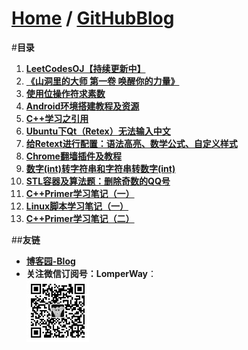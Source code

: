 [Home](http://bbxytl.github.io) / [**GitHubBlog**](https://github.com/bbxytl/bbxytl.github.com/tree/master/blog#home--githubblog)
=================

#**目录**
1. [**LeetCodesOJ【持续更新中】**](https://github.com/bbxytl/LeetCodesOJ/blob/master/README.md#githubblog--leetcodesoj)
2. [**《山洞里的大师 第一卷 唤醒你的力量》**](https://github.com/bbxytl/TheMasterInMountainCave#githubblog--themasterinmountaincave)
3. [**使用位操作符求素数**](https://github.com/bbxytl/Lean_Demos/tree/master/GetPrimes#githubblog-) 
4. [**Android环境搭建教程及资源**](./pages/1_Android环境搭建教程及资源.md#githubblog-) 
5. [**C++学习之引用**](./pages/2_C++学习之引用.md#githubblog-)
6. [**Ubuntu下Qt（Retex）无法输入中文**](./pages/3_Ubuntu下Qt（Retex）无法输入中文.md#githubblog-) 
7. [**给Retext进行配置：语法高亮、数学公式、自定义样式**](./pages/4_给Retext进行配置.md#githubblog-)
8. [**Chrome翻墙插件及教程**](./pages/5_最简单翻墙软件-Chrome插件及教程.md#githubblog-)
9. [**数字(int)转字符串和字符串转数字(int)**](https://github.com/bbxytl/Lean_Demos/tree/master/Int_String_Convert/数字转字符串和字符串转数字.md#githubblog-)
10. [**STL容器及算法题：删除奇数的QQ号**](https://github.com/bbxytl/Lean_Demos/tree/master/QQ_Delete_STL/STL容器及算法题：删除奇数的QQ号.md#githubblog-)
11. [**C++Primer学习笔记（一）**](./pages/6_C++Primer学习笔记（一）.md#githubblog-)
12. [**Linux脚本学习笔记（一）**](./pages/7_Linux脚本学习笔记（一）.md#githubblog-)
13. [**C++Primer学习笔记（二）**](./pages/8_C++Primer学习笔记（二）.md#githubblog-)


##**友链**
- [**博客园-Blog**](http://www.cnblogs.com/lomper/)
- **关注微信订阅号：LomperWay**：     
	![](./pages/images/qrcodes/qrcode_100.jpg)
